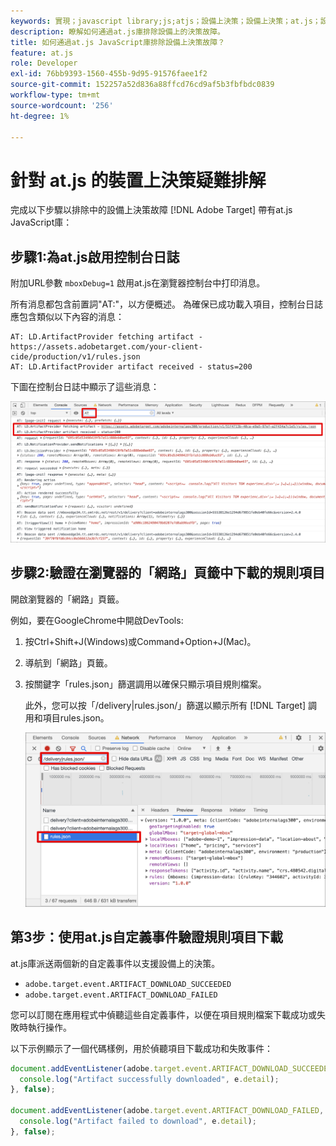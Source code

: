 ```yaml
---
keywords: 實現；javascript library;js;atjs；設備上決策；設備上決策；at.js；設備上；設備上；故障排除；故障排除
description: 瞭解如何通過at.js庫排除設備上的決策故障。
title: 如何通過at.js JavaScript庫排除設備上決策故障？
feature: at.js
role: Developer
exl-id: 76bb9393-1560-455b-9d95-91576faee1f2
source-git-commit: 152257a52d836a88ffcd76cd9af5b3fbfbdc0839
workflow-type: tm+mt
source-wordcount: '256'
ht-degree: 1%

---
```


# 針對 at.js 的裝置上決策疑難排解

完成以下步驟以排除中的設備上決策故障 [!DNL Adobe Target] 帶有at.js JavaScript庫：

## 步驟1:為at.js啟用控制台日誌

附加URL參數 `mboxDebug=1` 啟用at.js在瀏覽器控制台中打印消息。

所有消息都包含前置詞&quot;AT:&quot;，以方便概述。 為確保已成功載入項目，控制台日誌應包含類似以下內容的消息：

```
AT: LD.ArtifactProvider fetching artifact - https://assets.adobetarget.com/your-client-cide/production/v1/rules.json
AT: LD.ArtifactProvider artifact received - status=200
```

下圖在控制台日誌中顯示了這些消息：

![包含項目消息的控制台日誌](/help/main/c-implementing-target/c-implementing-target-for-client-side-web/on-device-decisioning/assets/browser-console.png)

## 步驟2:驗證在瀏覽器的「網路」頁籤中下載的規則項目

開啟瀏覽器的「網路」頁籤。

例如，要在GoogleChrome中開啟DevTools:

1. 按Ctrl+Shift+J(Windows)或Command+Option+J(Mac)。
1. 導航到「網路」頁籤。
1. 按關鍵字「rules.json」篩選調用以確保只顯示項目規則檔案。

   此外，您可以按「/delivery|rules.json/」篩選以顯示所有 [!DNL Target] 調用和項目rules.json。

   ![GoogleChrome中的網路頁籤](/help/main/c-implementing-target/c-implementing-target-for-client-side-web/on-device-decisioning/assets/rule-json.png)

## 第3步：使用at.js自定義事件驗證規則項目下載

at.js庫派送兩個新的自定義事件以支援設備上的決策。

* `adobe.target.event.ARTIFACT_DOWNLOAD_SUCCEEDED`
* `adobe.target.event.ARTIFACT_DOWNLOAD_FAILED`

您可以訂閱在應用程式中偵聽這些自定義事件，以便在項目規則檔案下載成功或失敗時執行操作。

以下示例顯示了一個代碼樣例，用於偵聽項目下載成功和失敗事件：

```javascript
document.addEventListener(adobe.target.event.ARTIFACT_DOWNLOAD_SUCCEEDED, function(e) { 
  console.log("Artifact successfully downloaded", e.detail);
}, false);

document.addEventListener(adobe.target.event.ARTIFACT_DOWNLOAD_FAILED, function(e) { 
  console.log("Artifact failed to download", e.detail);
}, false);
```
